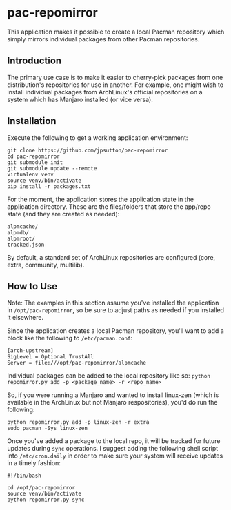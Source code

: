 # pac-repomirror
This application makes it possible to create a local Pacman repository which simply mirrors individual packages from other Pacman repositories.

## Introduction
The primary use case is to make it easier to cherry-pick packages from one distribution's repositories for use in another. For example, one might wish to install individual packages from ArchLinux's official repositories on a system which has Manjaro installed (or vice versa).

## Installation
  Execute the following to get a working application environment:
  ```
  git clone https://github.com/jpsutton/pac-repomirror
  cd pac-repomirror
  git submodule init
  git submodule update --remote
  virtualenv venv
  source venv/bin/activate
  pip install -r packages.txt
  ```
For the moment, the application stores the application state in the application directory. These are the files/folders that store the app/repo state (and they are created as needed):
  ```
  alpmcache/
  alpmdb/
  alpmroot/
  tracked.json
  ```
By default, a standard set of ArchLinux repositories are configured (core, extra, community, multilib).

## How to Use
Note: The examples in this section assume you've installed the application in `/opt/pac-repomirror`, so be sure to adjust paths as needed if you installed it elsewhere.

Since the application creates a local Pacman repository, you'll want to add a block like the following to `/etc/pacman.conf`:
  ```
  [arch-upstream]
  SigLevel = Optional TrustAll
  Server = file:///opt/pac-repomirror/alpmcache
  ```
  
Individual packages can be added to the local repository like so:
  ```python repomirror.py add -p <package_name> -r <repo_name>```
  
So, if you were running a Manjaro and wanted to install linux-zen (which is available in the ArchLinux but not Manjaro respositories), you'd do run the following:
  ```
  python repomirror.py add -p linux-zen -r extra
  sudo pacman -Sys linux-zen
  ```
Once you've added a package to the local repo, it will be tracked for future updates during `sync` operations. I suggest adding the following shell script into `/etc/cron.daily` in order to make sure your system will receive updates in a timely fashion:
  ```
  #!/bin/bash
  
  cd /opt/pac-repomirror
  source venv/bin/activate
  python repomirror.py sync
  ```
  

